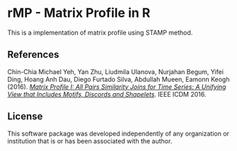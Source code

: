 # rMP - Matrix Profile in R

This is a implementation of matrix profile using STAMP method.


## References

Chin-Chia Michael Yeh, Yan Zhu, Liudmila Ulanova, Nurjahan Begum, Yifei Ding, Hoang Anh Dau, Diego Furtado Silva, Abdullah Mueen, Eamonn Keogh (2016). [*Matrix Profile I: All Pairs Similarity Joins for Time Series: A Unifying View that Includes Motifs, Discords and Shapelets*](!http://www.cs.ucr.edu/~eamonn/PID4481997_extend_Matrix%20Profile_I.pdf). IEEE ICDM 2016.

## License


This software package was developed independently of any organization or institution that is or has been associated with the author.
